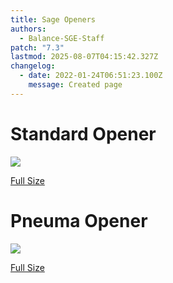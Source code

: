 ```yaml
---
title: Sage Openers
authors:
  - Balance-SGE-Staff
patch: "7.3"
lastmod: 2025-08-07T04:15:42.327Z
changelog:
  - date: 2022-01-24T06:51:23.100Z
    message: Created page
---
```

# Standard Opener

![](https://raw.githubusercontent.com/The-Balance-FFXIV/balance-resource-static/master/data/sge_resources/images/Sage%20Toxikon%20Opener%20with%20Potion.png)

[Full Size](https://raw.githubusercontent.com/The-Balance-FFXIV/balance-resource-static/master/data/sge_resources/images/Sage%20Toxikon%20Opener%20with%20Potion.png)

# Pneuma Opener

![](https://raw.githubusercontent.com/The-Balance-FFXIV/balance-resource-static/master/data/sge_resources/images/Sage%20Pneuma%20Opener%20with%20Potion.png)

[Full Size](https://raw.githubusercontent.com/The-Balance-FFXIV/balance-resource-static/master/data/sge_resources/images/Sage%20Pneuma%20Opener%20with%20Potion.png)